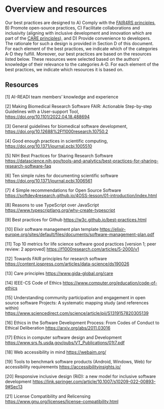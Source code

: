# Overview and resources

Our best practices are designed to A) Comply with the [FAIR4RS principles](https://doi.org/10.1038/s41597-022-01710-x), B) Promote open-source practices, C) Facilitate collaborations and inclusivity (aligning with inclusive development and innovation which are part of the [CARE principles](https://www.gida-global.org/care)), and D) Provide convenience to developers. The rationale for such a design is provided in Section D of this document. For each element of the best practices, we indicate which of the categories A-D they fulfill. Moreover, our best practices are based on the resources listed below. These resources were selected based on the authors’ knowledge of their relevance to the categories A-D. For each element of the best practices, we indicate which resources it is based on.

## Resources

[1] AI-READI team members’ knowledge and experience

[2] Making Biomedical Research Software FAIR: Actionable Step-by-step Guidelines with a User-support Tool, https://doi.org/10.1101/2022.04.18.488694

[3] General guidelines for biomedical software development, https://doi.org/10.12688%2Ff1000research.10750.2

[4] Good enough practices in scientific computing, https://doi.org/10.1371/journal.pcbi.1005510

[5] NIH Best Practices for Sharing Research Software https://datascience.nih.gov/tools-and-analytics/best-practices-for-sharing-research-software-faq

[6] Ten simple rules for documenting scientific software https://doi.org/10.1371/journal.pcbi.1006561

[7] 4 Simple recommendations for Open Source Software https://softdev4research.github.io/4OSS-lesson/01-introduction/index.html

[8] Reasons to use TypeScript over JavaScript https://www.typescriptlang.org/why-create-typescript

[9] Best practices for Github https://w3c.github.io/best-practices.html

[10] Elixir software management plan template https://elixir-europe.org/sites/default/files/documents/software-management-plan.pdf

[11] Top 10 metrics for life science software good practices [version 1; peer review: 2 approved] https://f1000research.com/articles/5-2000/v1

[12] Towards FAIR principles for research software https://content.iospress.com/articles/data-science/ds190026

[13] Care principles https://www.gida-global.org/care

[14] IEEE-CS Code of Ethics https://www.computer.org/education/code-of-ethics

[15] Understanding community participation and engagement in open source software Projects: A systematic mapping study (and references within) https://www.sciencedirect.com/science/article/pii/S1319157820305139

[16] Ethics in the Software Development Process: From Codes of Conduct to Ethical Deliberation https://arxiv.org/abs/2011.03016

[17] Ethics in computer software design and Development https://www.srs.fs.usda.gov/pubs/VT_Publications/01t7.pdf

[18] Web accessibility in mind https://webaim.org/

[19] Tools to benchmark software products (Android, Windows, Web) for accessibility requirements https://accessibilityinsights.io/

[20] Responsive inclusive design (RiD): a new model for inclusive software development https://link.springer.com/article/10.1007/s10209-022-00893-9#Sec13

[21] License Compatibility and Relicensing https://www.gnu.org/licenses/license-compatibility.html
